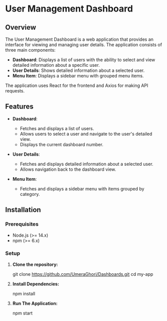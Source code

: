 # User Management Dashboard

## Overview

The User Management Dashboard is a web application that provides an interface for viewing and managing user details. The application consists of three main components:

- **Dashboard**: Displays a list of users with the ability to select and view detailed information about a specific user.
- **User Details**: Shows detailed information about a selected user.
- **Menu Item**: Displays a sidebar menu with grouped menu items.

The application uses React for the frontend and Axios for making API requests.

## Features

- **Dashboard**: 
  - Fetches and displays a list of users.
  - Allows users to select a user and navigate to the user's detailed view.
  - Displays the current dashboard number.

- **User Details**:
  - Fetches and displays detailed information about a selected user.
  - Allows navigation back to the dashboard view.

- **Menu Item**:
  - Fetches and displays a sidebar menu with items grouped by category.

## Installation

### Prerequisites

- Node.js (>= 14.x)
- npm (>= 6.x)

### Setup

1. **Clone the repository:**

   git clone https://github.com/UmeraGhori/Dashboards.git
   cd my-app


2. **Install Dependencies:**
   
    npm install


3. **Run The Application:**
 
    npm start
